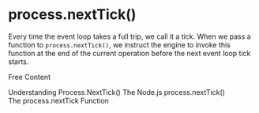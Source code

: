 # process.nextTick()

Every time the event loop takes a full trip, we call it a tick. When we pass a function to `process.nextTick()`, we instruct the engine to invoke this function at the end of the current operation before the next event loop tick starts.

<ResourceGroupTitle>Free Content</ResourceGroupTitle>

<BadgeLink colorScheme='yellow' badgeText='Read' href='https://nodejs.dev/en/learn/understanding-processnexttick/'>Understanding Process.NextTick()</BadgeLink>
<BadgeLink colorScheme='yellow' badgeText='Read' href='https://nodejs.org/en/docs/guides/event-loop-timers-and-nexttick/'>The Node.js process.nextTick()</BadgeLink>                                                                              
<BadgeLink badgeText='Watch' href='https://www.youtube.com/watch?v=-niA5XOlCWI'>The process.nextTick Function</BadgeLink>
